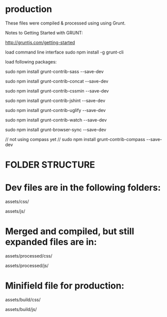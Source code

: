 # production

These files were compiled & processed using using Grunt.


Notes to Getting Started with GRUNT:

http://gruntjs.com/getting-started

load command line interface
sudo npm install -g grunt-cli

load following packages:

sudo npm install grunt-contrib-sass --save-dev

sudo npm install grunt-contrib-concat --save-dev

sudo npm install grunt-contrib-cssmin --save-dev

sudo npm install grunt-contrib-jshint --save-dev


sudo npm install grunt-contrib-uglify --save-dev

sudo npm install grunt-contrib-watch --save-dev

sudo npm install grunt-browser-sync --save-dev

// not using compass yet
// sudo npm install grunt-contrib-compass --save-dev



FOLDER STRUCTURE
==========

# Dev files are in the following folders:

assets/css/

assets/js/

# Merged and compiled, but still expanded files are in:

assets/processed/css/

assets/processed/js/


# Minifield file for production:

assets/build/css/

assets/build/js/
